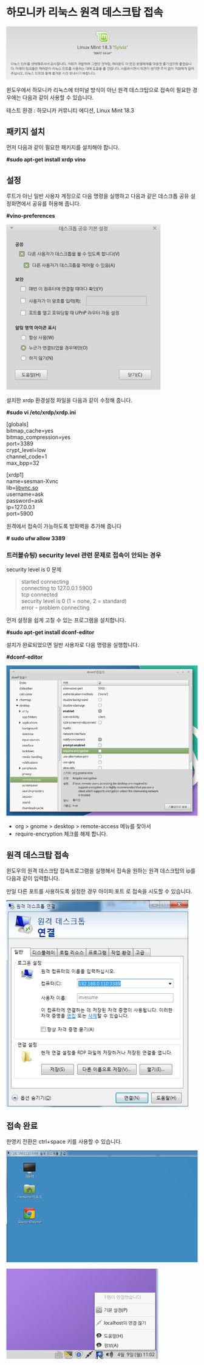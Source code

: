 # 하모니카 리눅스 원격 데스크탑 접속

![](../.gitbook/assets/5079455.png)

윈도우에서 하모니카 리눅스에 터미널 방식이 아닌 원격 데스크탑으로 접속이 필요한 경우에는 다음과 같이 사용할 수 있습니다.

테스트 환경 : 하모니카 커뮤니티 에디션, Linux Mint 18.3&#x20;

## **패키지 설치** <a href="#id" id="id"></a>

먼저 다음과 같이 필요한 패키지를 설치해야 합니다.

**#sudo apt-get install xrdp vino**

## **설정** <a href="#id" id="id"></a>

루트가 아닌 일반 사용자 계정으로 다음 명령을 실행하고 다음과 같은 데스크톱 공유 설정화면에서 공유를 허용해 줍니다.

**#vino-preferences**

![](../.gitbook/assets/5079463.png)

설치한 xrdp 환경설정 파일을 다음과 같이 수정해 줍니다.

&#x20;**#sudo vi /etc/xrdp/xrdp.ini**

\[globals]\
bitmap\_cache=yes\
bitmap\_compression=yes\
port=3389\
crypt\_level=low\
channel\_code=1\
max\_bpp=32

\[xrdp1]\
name=sesman-Xvnc\
lib=[libvnc.so](http://libvnc.so)\
username=ask\
password=ask\
ip=127.0.0.1\
port=5900

원격에서 접속이 가능하도록 방화벽을 추가해 줍니다

**# sudo ufw allow 3389**

### 트러블슈팅) security level 관련 문제로 접속이 안되는 경우 <a href="#id-securitylevel" id="id-securitylevel"></a>

security level is 0 문제

> started connecting\
> connecting to 127.0.0.1 5900\
> tcp connected\
> security level is 0 (1 = none, 2 = standard)\
> error - problem connecting

먼저 설정을 쉽게 고칠 수 있는 프로그램을 설치합니다.

**#sudo apt-get install dconf-editor**

설치가 완료되었으면 일반 사용자로 다음 명령을 실행합니다.

**#dconf-editor**

![](../.gitbook/assets/5079464.png)

* org > gnome > desktop > remote-access 메뉴를 찾아서
* require-encryption 체크를 해제 합니다.

## **원격 데스크탑 접속** <a href="#id" id="id"></a>

윈도우의 원격 데스크탑 접속프로그램을 실행해서 접속을 원하는 원격 데스크탑의 ip를 다음과 같이 입력합니다.

만일 다른 포트를 사용하도록 설정한 경우 아이피:포트 로 접속을 시도할 수 있습니다.

![](../.gitbook/assets/5079459.png)

## 접속 완료 <a href="#id" id="id"></a>

한영키 전환은 ctrl+space 키를 사용할 수 있습니다.

![](../.gitbook/assets/5079460.png)

![](../.gitbook/assets/5079461.png)
